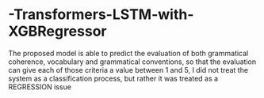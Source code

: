 # -Transformers-LSTM-with-XGBRegressor
The proposed model is able to predict the evaluation of both grammatical coherence, vocabulary and grammatical conventions, so that the evaluation can give each of those criteria a value between 1 and 5, I did not treat the system as a classification process, but rather it was treated as a REGRESSION issue
